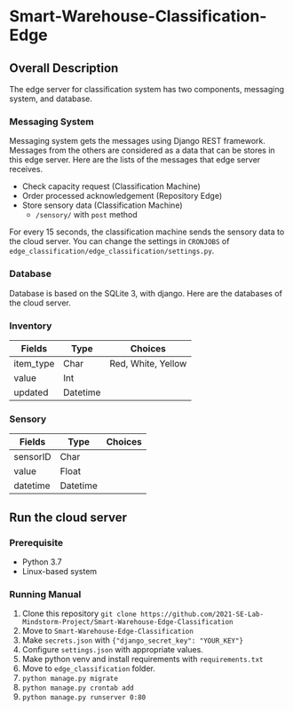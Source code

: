 # Smart-Warehouse-Classification-Edge
## Overall Description
The edge server for classification system has two components, messaging system, and database.

### Messaging System
Messaging system gets the messages using Django REST framework.
Messages from the others are considered as a data that can be stores in this edge server.
Here are the lists of the messages that edge server receives.

* Check capacity request (Classification Machine)
* Order processed acknowledgement (Repository Edge)
* Store sensory data (Classification Machine)
  * `/sensory/` with `post` method

For every 15 seconds, the classification machine sends the sensory data to the cloud server.
You can change the settings in `CRONJOBS` of `edge_classification/edge_classification/settings.py`.


### Database
Database is based on the SQLite 3, with django. Here are the databases of the cloud server.
### Inventory
|Fields|Type|Choices|
|-------|-----|-----|
|item_type|Char|Red, White, Yellow|
|value|Int||
|updated|Datetime||

### Sensory
|Fields|Type|Choices|
|-------|-----|-----|
|sensorID|Char||
|value|Float||
|datetime|Datetime||

## Run the cloud server
### Prerequisite
* Python 3.7
* Linux-based system
### Running Manual
1. Clone this repository `git clone https://github.com/2021-SE-Lab-Mindstorm-Project/Smart-Warehouse-Edge-Classification`
2. Move to `Smart-Warehouse-Edge-Classification`
3. Make `secrets.json` with `{"django_secret_key": "YOUR_KEY"}`
4. Configure `settings.json` with appropriate values.
5. Make python venv and install requirements with `requirements.txt`
6. Move to `edge_classification` folder.
7. `python manage.py migrate`
8. `python manage.py crontab add`
9. `python manage.py runserver 0:80`
